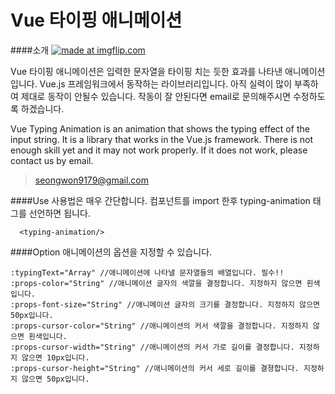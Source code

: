 Vue 타이핑 애니메이션
===================
####소개
<a href="https://imgflip.com/gif/24od9s"><img src="https://i.imgflip.com/24od9s.gif" title="made at imgflip.com"/></a>

 Vue 타이핑 애니메이션은 입력한 문자열을 타이핑 치는 듯한 효과를 나타낸 애니메이션입니다. Vue.js 프레임워크에서 동작하는 라이브러리입니다. 아직 실력이 많이 부족하여 제대로 동작이 안될수 있습니다. 작동이 잘 안된다면 email로 문의해주시면 수정하도록 하겠습니다.

Vue Typing Animation is an animation that shows the typing effect of the input string. It is a library that works in the Vue.js framework. There is not enough skill yet and it may not work properly. If it does not work, please contact us by email.

> seongwon9179@gmail.com

####Use
사용법은 매우 간단합니다. 컴포넌트를 import 한후 typing-animation 태그를 선언하면 됩니다.
~~~
  <typing-animation/>
~~~

####Option 
애니메이션의 옵션을 지정할 수 있습니다.
~~~
:typingText="Array" //애니메이션에 나타낼 문자열들의 배열입니다. 필수!!
:props-color="String" //애니메이션 글자의 색깔을 결정합니다. 지정하지 않으면 흰색입니다.
:props-font-size="String" //애니메이션 글자의 크기를 결정합니다. 지정하지 않으면 50px입니다.
:props-cursor-color="String" //애니메이션의 커서 색깔을 결정합니다. 지정하지 않으면 흰색입니다.
:props-cursor-width="String" //애니메이션의 커서 가로 길이를 결정합니다. 지정하지 않으면 10px입니다.
:props-cursor-height="String" //애니메이션의 커서 세로 길이를 결졍합니다. 지정하지 않으면 50px입니다. 
~~~
